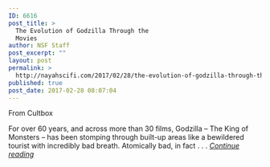 ```yaml
---
ID: 6616
post_title: >
  The Evolution of Godzilla Through the
  Movies
author: NSF Staff
post_excerpt: ""
layout: post
permalink: >
  http://nayahscifi.com/2017/02/28/the-evolution-of-godzilla-through-the-movies/
published: true
post_date: 2017-02-28 08:07:04
---
```

From Cultbox

For over 60 years, and across more than 30 films, Godzilla – The King of Monsters – has been stomping through built-up areas like a bewildered tourist with incredibly bad breath. Atomically bad, in fact . . . <a href="http://www.cultbox.co.uk/features/lists/the-evolution-of-godzilla-through-the-movies?platform=hootsuite"><em>Continue reading</em></a>